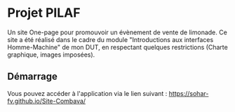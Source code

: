 # Projet PILAF

Un site One-page pour promouvoir un évènement de vente de limonade. Ce site a été réalisé dans le cadre du module "Introductions aux interfaces Homme-Machine" de mon DUT, en respectant quelques restrictions (Charte graphique, images imposées).

## Démarrage

Vous pouvez accéder à l'application via le lien suivant : https://sohar-fv.github.io/Site-Combava/
